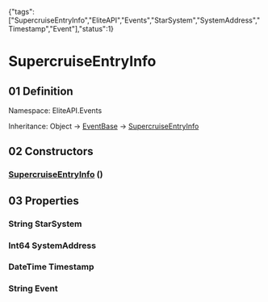 {"tags":["SupercruiseEntryInfo","EliteAPI","Events","StarSystem","SystemAddress","Timestamp","Event"],"status":1}

# SupercruiseEntryInfo

## 01 Definition

Namespace: <span class='code'>EliteAPI.Events</span>

Inheritance: <span class='code'>Object</span> → <span class='code'>[EventBase](../../EliteAPI/Events/EventBase.html)</span> → <span class='code'>[SupercruiseEntryInfo](../../EliteAPI/Events/SupercruiseEntryInfo.html)</span>

## 02 Constructors

### <span class='code'>[SupercruiseEntryInfo](../../EliteAPI/Events/SupercruiseEntryInfo.html)</span> ()

## 03 Properties

### <span class='code'>String</span> StarSystem

### <span class='code'>Int64</span> SystemAddress

### <span class='code'>DateTime</span> Timestamp

### <span class='code'>String</span> Event

